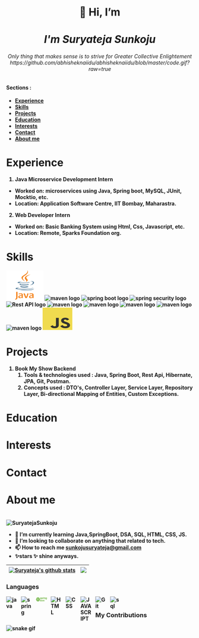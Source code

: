 
<h1  align="center">👋 Hi, I’m </h1>
  <h1 align="center">
    <i><b>I'm Suryateja Sunkoju</i>
  </h1>
  <h6 align="center">
    <i>Only thing that makes sense is to strive for Greater Collective Enlightement</i>
  https://github.com/abhisheknaiidu/abhisheknaiidu/blob/master/code.gif?raw=true
  </h6>
  
  #### Sections :
  - [Experience](#Experience)
  - [Skills](#Skills)
  - [Projects](#Projects)
  - [Education](#Education)
  - [Interests](#Interests)
  - [Contact](#Contact)
  - [About me](#About-me)

# Experience
  1. Java Microservice Development Intern 
  + Worked on: microservices using Java, Spring boot, MySQL, JUnit, Mocktio, etc.
  + Location: Application Software Centre, IIT Bombay, Maharastra.
  2. Web Developer Intern
  + Worked on: Basic Banking System using Html, Css, Javascript, etc.
  + Location: Remote, Sparks Foundation org.
  
# Skills
  <img alt="java logo" width=100px height=80px src="https://raw.githubusercontent.com/github/explore/5b3600551e122a3277c2c5368af2ad5725ffa9a1/topics/java/java.png" >
  <img alt="maven logo" width=100px height=60px src="https://maven.apache.org/images/maven-logo-black-on-white.png" widht=50px height=50px>
  <img alt="spring boot logo" width=100px height=60px src="https://user-images.githubusercontent.com/33158051/103466606-760a4000-4d14-11eb-9941-2f3d00371471.png" >
  <img alt="spring security logo" width=100px height=60px src="https://cdn.hashnode.com/res/hashnode/image/upload/v1633101239445/1LPg4fxdV.png">
  <img alt="Rest API logo" width=100px height=60px src="https://encrypted-tbn0.gstatic.com/images?q=tbn:ANd9GcQp2IPJURpTMkq_e6ivt1FTdepet22cLS1OHIOhw8u4ZXRq1K_eOi3O9s7CICT4tBPL--ro9NG7DIE&usqp=CAU&ec=48665698">
  <img alt="maven logo" width=100px height=60px src="https://repository-images.githubusercontent.com/158701802/87791800-877e-11e9-8fde-0ae5daacf411" >
  <img alt="maven logo" width=130px height=60px src="https://upload.wikimedia.org/wikipedia/commons/thumb/5/59/JUnit_5_Banner.png/800px-JUnit_5_Banner.png" >
  <img alt="maven logo" width=100px height=60px src="https://miro.medium.com/v2/resize:fit:534/1*3NDVbzYlOTLyRSrpay9uYw.png" >
  <img alt="maven logo" width=100px height=60px src="https://e7.pngegg.com/pngimages/1018/16/png-clipart-mysql-workbench-database-mysql-cluster-others-text-logo.png" >
  <img alt="maven logo" width=80px height=60px src="https://git-scm.com/images/logos/1color-orange-lightbg@2x.png" >
  <img alt="maven logo" width=80px height=60px src="https://raw.githubusercontent.com/github/explore/80688e429a7d4ef2fca1e82350fe8e3517d3494d/topics/javascript/javascript.png">

# Projects
  1. Book My Show Backend
     1. Tools & technologies used : Java, Spring Boot, Rest Api, Hibernate, JPA, Git, Postman.
     2. Concepts used :  DTO's, Controller Layer, Service Layer, Repository Layer, Bi-directional Mapping of Entities, Custom Exceptions.
  
# Education
# Interests
# Contact
# About me


</br>
<span align="left"> <img src="https://komarev.com/ghpvc/?username=suryatejasunkoju&label=Profile%20views&color=0e75b6&style=flat" alt="SuryatejaSunkoju" /></span>

- 🌱 I’m currently learning Java,SpringBoot, DSA, SQL, HTML, CSS, JS.
- 💞️ I’m looking to collaborate on anything that related to tech.
- 📫 How to reach me sunkojusuryateja@gmail.com
- ✨stars ✨ shine anyways. 

| <a href="https://github.com/suryatejasunkoju/github-readme-stats"><img align="center" src="https://github-readme-stats.vercel.app/api?username=suryatejasunkoju&show_icons=true&theme=radical" alt="Suryateja's github stats" /></a> | <a href="https://github.com/suryatejasunkoju/github-readme-stats"><img align="center" src="https://github-readme-stats.vercel.app/api/top-langs/?username=SuryatejaSunkoju&layout=compact&theme=buefy&hide_border=true" /></a> |
| ------------- | ------------- |


### Languages
<img align="left" alt="java" width="30px" style="padding-right:10px;" src="https://cdn.jsdelivr.net/gh/devicons/devicon/icons/java/java-original-wordmark.svg" />
<img align="left" alt="spring" width="30px" style="padding-right:10px;" src="(https://encrypted-tbn0.gstatic.com/images?q=tbn:ANd9GcQYUuv31fGifh6aOzbik1Sjzh3_0Vh0m5R4l6LCaAnKEtk2vaCGH_k5JZDlMiVsX9lJUIYU6JLI8oY&usqp=CAU&ec=48665698)" />
<img align="left" alt="spring-boot" width="30px" style="padding-right:10px;" src="https://github.com/suryatejasunkoju/suryatejasunkoju/blob/main/spring-boot-logo.png" />
<img align="left" alt="HTML" width="30px" style="padding-right:10px;" src="https://cdn.jsdelivr.net/gh/devicons/devicon/icons/html5/html5-plain.svg" />
<img align="left" alt="CSS" width="30px" style="padding-right:10px;" src="https://cdn.jsdelivr.net/gh/devicons/devicon/icons/css3/css3-plain.svg" />
<img align="left" alt="JAVASCRIPT" width="30px" style="padding-right:10px;"  src="https://cdn.jsdelivr.net/gh/devicons/devicon/icons/javascript/javascript-plain.svg"/>
<img align="left" alt="Git" width="30px" style="padding-right:10px;" src="https://cdn.jsdelivr.net/gh/devicons/devicon/icons/git/git-plain.svg" />
<img align="left" alt="sql" width="30px" style="padding-right:10px;" src="https://cdn-icons-png.flaticon.com/512/2621/2621113.png" />

<br/>

### My Contributions
![snake gif](https://github.com/suryatejasunkoju/suryatejasunkoju/blob/output/github-contribution-grid-snake.svg)
